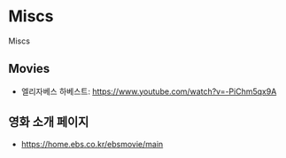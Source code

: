 # Miscs
Miscs

## Movies
* 엘리자베스 하베스트: https://www.youtube.com/watch?v=-PiChm5qx9A

## 영화 소개 페이지
* https://home.ebs.co.kr/ebsmovie/main

